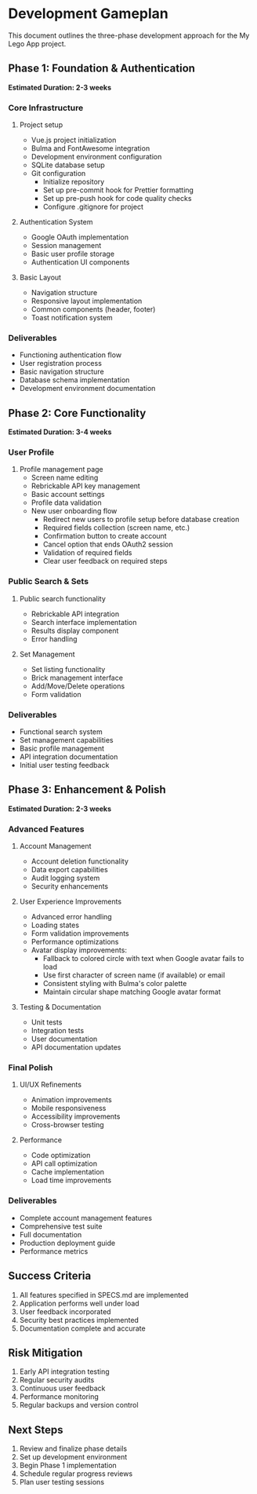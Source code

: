 # Development Gameplan

This document outlines the three-phase development approach for the My Lego App project.

## Phase 1: Foundation & Authentication

**Estimated Duration: 2-3 weeks**

### Core Infrastructure

1. Project setup

   - Vue.js project initialization
   - Bulma and FontAwesome integration
   - Development environment configuration
   - SQLite database setup
   - Git configuration
     - Initialize repository
     - Set up pre-commit hook for Prettier formatting
     - Set up pre-push hook for code quality checks
     - Configure .gitignore for project

2. Authentication System

   - Google OAuth implementation
   - Session management
   - Basic user profile storage
   - Authentication UI components

3. Basic Layout
   - Navigation structure
   - Responsive layout implementation
   - Common components (header, footer)
   - Toast notification system

### Deliverables

- Functioning authentication flow
- User registration process
- Basic navigation structure
- Database schema implementation
- Development environment documentation

## Phase 2: Core Functionality

**Estimated Duration: 3-4 weeks**

### User Profile

1. Profile management page
   - Screen name editing
   - Rebrickable API key management
   - Basic account settings
   - Profile data validation
   - New user onboarding flow
     - Redirect new users to profile setup before database creation
     - Required fields collection (screen name, etc.)
     - Confirmation button to create account
     - Cancel option that ends OAuth2 session
     - Validation of required fields
     - Clear user feedback on required steps

### Public Search & Sets

1. Public search functionality

   - Rebrickable API integration
   - Search interface implementation
   - Results display component
   - Error handling

2. Set Management
   - Set listing functionality
   - Brick management interface
   - Add/Move/Delete operations
   - Form validation

### Deliverables

- Functional search system
- Set management capabilities
- Basic profile management
- API integration documentation
- Initial user testing feedback

## Phase 3: Enhancement & Polish

**Estimated Duration: 2-3 weeks**

### Advanced Features

1. Account Management

   - Account deletion functionality
   - Data export capabilities
   - Audit logging system
   - Security enhancements

2. User Experience Improvements

   - Advanced error handling
   - Loading states
   - Form validation improvements
   - Performance optimizations
   - Avatar display improvements:
     - Fallback to colored circle with text when Google avatar fails to load
     - Use first character of screen name (if available) or email
     - Consistent styling with Bulma's color palette
     - Maintain circular shape matching Google avatar format

3. Testing & Documentation
   - Unit tests
   - Integration tests
   - User documentation
   - API documentation updates

### Final Polish

1. UI/UX Refinements

   - Animation improvements
   - Mobile responsiveness
   - Accessibility improvements
   - Cross-browser testing

2. Performance
   - Code optimization
   - API call optimization
   - Cache implementation
   - Load time improvements

### Deliverables

- Complete account management features
- Comprehensive test suite
- Full documentation
- Production deployment guide
- Performance metrics

## Success Criteria

1. All features specified in SPECS.md are implemented
2. Application performs well under load
3. User feedback incorporated
4. Security best practices implemented
5. Documentation complete and accurate

## Risk Mitigation

1. Early API integration testing
2. Regular security audits
3. Continuous user feedback
4. Performance monitoring
5. Regular backups and version control

## Next Steps

1. Review and finalize phase details
2. Set up development environment
3. Begin Phase 1 implementation
4. Schedule regular progress reviews
5. Plan user testing sessions
